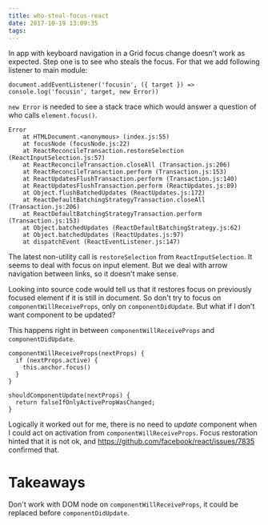 ```yaml
---
title: who-steal-focus-react
date: 2017-10-19 13:09:35
tags:
---
```


In app with keyboard navigation in a Grid focus change doesn't work as expected. Step one is to see who steals the focus. For that we add following listener to main module:

```
document.addEventListener('focusin', ({ target }) => console.log('focusin', target, new Error))
```

`new Error` is needed to see a stack trace which would answer a question of who calls `element.focus()`.

```
Error
    at HTMLDocument.<anonymous> (index.js:55)
    at focusNode (focusNode.js:22)
    at ReactReconcileTransaction.restoreSelection (ReactInputSelection.js:57)
    at ReactReconcileTransaction.closeAll (Transaction.js:206)
    at ReactReconcileTransaction.perform (Transaction.js:153)
    at ReactUpdatesFlushTransaction.perform (Transaction.js:140)
    at ReactUpdatesFlushTransaction.perform (ReactUpdates.js:89)
    at Object.flushBatchedUpdates (ReactUpdates.js:172)
    at ReactDefaultBatchingStrategyTransaction.closeAll (Transaction.js:206)
    at ReactDefaultBatchingStrategyTransaction.perform (Transaction.js:153)
    at Object.batchedUpdates (ReactDefaultBatchingStrategy.js:62)
    at Object.batchedUpdates (ReactUpdates.js:97)
    at dispatchEvent (ReactEventListener.js:147)
```

The latest non-utility call is `restoreSelection` from `ReactInputSelection`. It seems to deal with focus on input element. But we deal with arrow navigation between links, so it doesn't make sense.

Looking into source code would tell us that it restores focus on previously focused element if it is still in document. So don't try to focus on `componentWillReceiveProps`, only on `componentDidUpdate`. But what if I don't want component to be updated?

This happens right in between `componentWillReceiveProps` and `componentDidUpdate`.

```
componentWillReceiveProps(nextProps) {
  if (nextProps.active) {
    this.anchor.focus()
  }
}

shouldComponentUpdate(nextProps) {
  return falseIfOnlyActivePropWasChanged;
}
```

Logically it worked out for me, there is no need to _update_ component when I could act on activation from `componentWillReceiveProps`. Focus restoration hinted that it is not ok, and https://github.com/facebook/react/issues/7835 confirmed that.

# Takeaways

Don't work with DOM node on `componentWillReceiveProps`, it could be replaced before `componentDidUpdate`.
